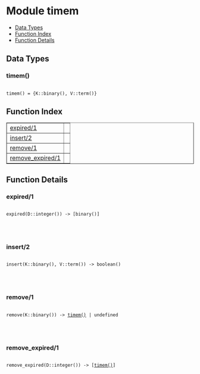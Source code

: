 

# Module timem #
* [Data Types](#types)
* [Function Index](#index)
* [Function Details](#functions)



<a name="types"></a>

## Data Types ##




### <a name="type-timem">timem()</a> ###



<pre><code>
timem() = {K::binary(), V::term()}
</code></pre>


<a name="index"></a>

## Function Index ##


<table width="100%" border="1" cellspacing="0" cellpadding="2" summary="function index"><tr><td valign="top"><a href="#expired-1">expired/1</a></td><td></td></tr><tr><td valign="top"><a href="#insert-2">insert/2</a></td><td></td></tr><tr><td valign="top"><a href="#remove-1">remove/1</a></td><td></td></tr><tr><td valign="top"><a href="#remove_expired-1">remove_expired/1</a></td><td></td></tr></table>


<a name="functions"></a>

## Function Details ##

<a name="expired-1"></a>

### expired/1 ###


<pre><code>
expired(D::integer()) -&gt; [binary()]
</code></pre>

<br></br>



<a name="insert-2"></a>

### insert/2 ###


<pre><code>
insert(K::binary(), V::term()) -&gt; boolean()
</code></pre>

<br></br>



<a name="remove-1"></a>

### remove/1 ###


<pre><code>
remove(K::binary()) -&gt; <a href="#type-timem">timem()</a> | undefined
</code></pre>

<br></br>



<a name="remove_expired-1"></a>

### remove_expired/1 ###


<pre><code>
remove_expired(D::integer()) -&gt; [<a href="#type-timem">timem()</a>]
</code></pre>

<br></br>



